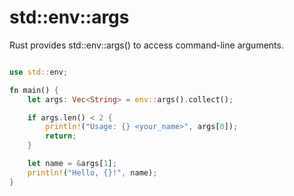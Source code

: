 # std::env::args

Rust provides std::env::args() to access command-line arguments.

```rust

use std::env;

fn main() {
    let args: Vec<String> = env::args().collect();

    if args.len() < 2 {
        println!("Usage: {} <your_name>", args[0]);
        return;
    }

    let name = &args[1];
    println!("Hello, {}!", name);
}
```
